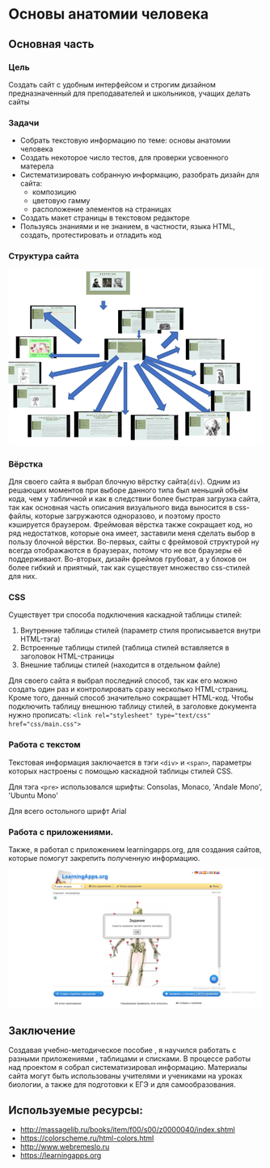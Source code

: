 # Основы анатомии человека
## Основная часть
### Цель 
Создать сайт с удобным интерфейсом и строгим дизайном
предназначенный для преподавателей и школьников, учащих делать сайты

### Задачи
+ Собрать текстовую информацию по теме: основы анатомии человека
+ Создать некоторое число тестов, для проверки усвоенного матерела
+ Систематизировать собранную информацию, разобрать дизайн для сайта:
    + композицию
    + цветовую гамму
    + расположение элементов на страницах
+ Создать макет страницы в текстовом редакторе
+ Пользуясь знаниями и не знанием, в частности, языка HTML, создать, протестировать и отладить код

### Структура сайта

![](README_img/0.png)

### Вёрстка

Для своего сайта я выбрал блочную вёрстку сайта(`div`). Одним из решающих моментов при выборе данного типа был меньший объём кода, чем у табличной и как в следствии более быстрая загрузка сайта, так как основная часть описания визуального вида выносится в css-файлы, которые загружаются одноразово, и поэтому просто кэшируется браузером. Фреймовая вёрстка также сокращает код, но ряд недостатков, которые она имеет, заставили меня сделать выбор в пользу блочной вёрстки. Во-первых, сайты с фреймовой структурой ну всегда отображаются в браузерах, потому что не все браузеры её поддерживают. Во-вторых, дизайн фреймов грубоват, а у блоков он более гибкий и приятный, так как существует множество css-стилей для них.

### CSS
Существует три способа подключения каскадной таблицы стилей:
1. Внутренние таблицы стилей (параметр стиля прописывается внутри HTML-тэга)
2. Встроенные таблицы стилей (таблица стилей вставляется в заголовок
HTML-страницы
3. Внешние таблицы стилей (находится в отдельном файле)

Для своего сайта я выбрал последний способ, так как его можно создать один раз и контролировать сразу несколько HTML-страниц. Кроме того, данный способ значительно сокращает HTML-код. Чтобы подключить таблицу внешнюю таблицу стилей, в заголовке документа нужно прописать: `<link rel="stylesheet" type="text/css" href="css/main.css">`

### Работа с текстом
Текстовая информация заключается в тэги `<div>` и `<span>`, параметры которых настроены с помощью каскадной таблицы стилей CSS.	
	
Для тэга `<pre>` использовался шрифты: Consolas, Monaco, 'Andale Mono', 'Ubuntu Mono'
	
Для всего остольного шрифт Arial

### Работа с приложениями.

Также, я работал с приложением learningapps.org, для создания сайтов, которые помогут закрепить полученную информацию.

![](README_img/1.png)

## Заключение
Создавая учебно-методическое пособие , я научился работать с разными приложениями , таблицами и списками. В процессе работы над проектом я собрал систематизировал информацию. Материалы сайта могут быть использованы учителями и учениками на уроках биологии, а также для подготовки к ЕГЭ и для самообразования.

## Используемые ресурсы:
+ http://massagelib.ru/books/item/f00/s00/z0000040/index.shtml
+ https://colorscheme.ru/html-colors.html
+ http://www.webremeslo.ru
+ https://learningapps.org